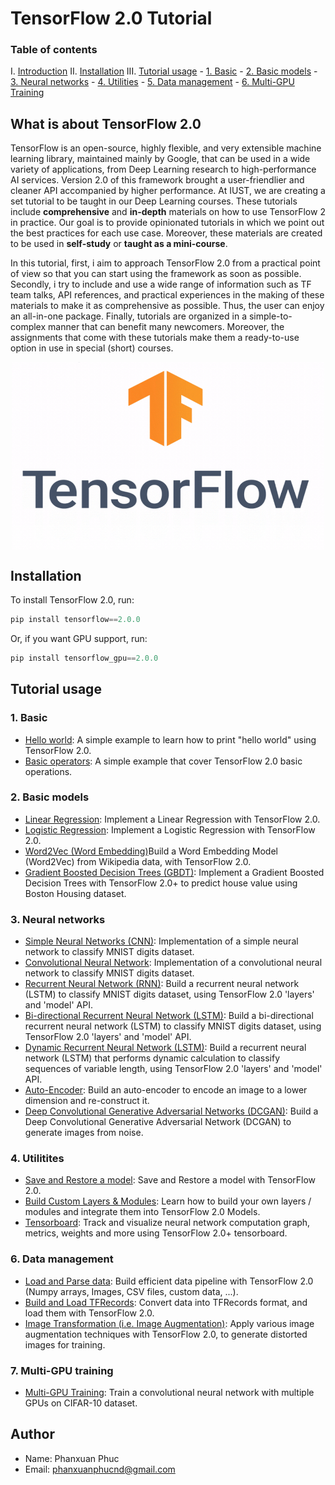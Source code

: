 # TensorFlow 2.0 Tutorial

### Table of contents

I. [Introduction](#intro)
II. [Installation](#installation)
III. [Tutorial usage](#tutorial)
    - [1. Basic](#basic)
    - [2. Basic models](#basic_models)
    - [3. Neural networks](#neural_nets)
    - [4. Utilities](#utilities)
    - [5. Data management](#data_management)
    - [6. Multi-GPU Training](#multi_gpu_training)

## <a name='intro'></a> What is about TensorFlow 2.0

TensorFlow is an open-source, highly flexible, and very extensible machine learning library, maintained mainly by Google, that can be used in a wide variety of applications, from Deep Learning research to high-performance AI services. Version 2.0 of this framework brought a user-friendlier and cleaner API accompanied by higher performance. At IUST, we are creating a set tutorial to be taught in our Deep Learning courses. These tutorials include **comprehensive** and **in-depth** materials on how to use TensorFlow 2 in practice. Our goal is to provide opinionated tutorials in which we point out the best practices for each use case. Moreover, these materials are created to be used in **self-study** or **taught as a mini-course**.

In this tutorial, first, i aim to approach TensorFlow 2.0 from a practical point of view so that you can start using the framework as soon as possible. Secondly, i try to include and use a wide range of information such as TF team talks, API references, and practical experiences in the making of these materials to make it as comprehensive as possible. Thus, the user can enjoy an all-in-one package. Finally, tutorials are organized in a simple-to-complex manner that can benefit many newcomers. Moreover, the assignments that come with these tutorials make them a ready-to-use option in use in special (short) courses.

<p align="center">
  <img src="imgs/tensorflow-2.0.gif" width="500" height="300" align="middle">
</p>

## <a name='installation'></a> Installation

To install TensorFlow 2.0, run:

```js
pip install tensorflow==2.0.0
```

Or, if you want GPU support, run:

```js
pip install tensorflow_gpu==2.0.0
```

## <a name='tutorial'></a> Tutorial usage

### <a name='basic'></a> 1. Basic

- [Hello world](): A simple example to learn how to print "hello world" using TensorFlow 2.0.
- [Basic operators](): A simple example that cover TensorFlow 2.0 basic operations.

### <a name='basic_models'></a> 2. Basic models

- [Linear Regression](): Implement a Linear Regression with TensorFlow 2.0.
- [Logistic Regression](): Implement a Logistic Regression with TensorFlow 2.0.
- [Word2Vec (Word Embedding)]()Build a Word Embedding Model (Word2Vec) from Wikipedia data, with TensorFlow 2.0.
- [Gradient Boosted Decision Trees (GBDT)](): Implement a Gradient Boosted Decision Trees with TensorFlow 2.0+ to predict house value using Boston Housing dataset.

### <a name='neural_nets'></a> 3. Neural networks

- [Simple Neural Networks (CNN)](): Implementation of a simple neural network to classify MNIST digits dataset.
- [Convolutional Neural Network](): Implementation of a convolutional neural network to classify MNIST digits dataset.
- [Recurrent Neural Network (RNN)](): Build a recurrent neural network (LSTM) to classify MNIST digits dataset, using TensorFlow 2.0 'layers' and 'model' API.
- [Bi-directional Recurrent Neural Network (LSTM)](): Build a bi-directional recurrent neural network (LSTM) to classify MNIST digits dataset, using TensorFlow 2.0 'layers' and 'model' API.
- [Dynamic Recurrent Neural Network (LSTM)](): Build a recurrent neural network (LSTM) that performs dynamic calculation to classify sequences of variable length, using TensorFlow 2.0 'layers' and 'model' API.
- [Auto-Encoder](): Build an auto-encoder to encode an image to a lower dimension and re-construct it.
- [Deep Convolutional Generative Adversarial Networks (DCGAN)](): Build a Deep Convolutional Generative Adversarial Network (DCGAN) to generate images from noise.

### <a name='utilities'></a> 4. Utilitites

- [Save and Restore a model](): Save and Restore a model with TensorFlow 2.0.
- [Build Custom Layers & Modules](): Learn how to build your own layers / modules and integrate them into TensorFlow 2.0 Models.
- [Tensorboard](): Track and visualize neural network computation graph, metrics, weights and more using TensorFlow 2.0+ tensorboard.

### <a name='data_management'></a> 6. Data management

- [Load and Parse data](): Build efficient data pipeline with TensorFlow 2.0 (Numpy arrays, Images, CSV files, custom data, ...).
- [Build and Load TFRecords](): Convert data into TFRecords format, and load them with TensorFlow 2.0.
- [Image Transformation (i.e. Image Augmentation)](): Apply various image augmentation techniques with TensorFlow 2.0, to generate distorted images for training.

### <a name='multi_gpu_training'></a> 7. Multi-GPU training

- [Multi-GPU Training](): Train a convolutional neural network with multiple GPUs on CIFAR-10 dataset.


## Author

- Name: Phanxuan Phuc
- Email: phanxuanphucnd@gmail.com